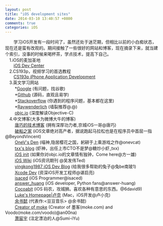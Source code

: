 ```yaml
---
layout: post
title: "iOS development sites"
date: 2014-03-10 13:40:57 +0800
comments: true
categories: iOS
---  
```


&emsp;&emsp;学习iOS开发有一段时间了，虽然还处于迷茫期，但相比以前的小白痴状态，现在还是蛮有改观的。期间接触了一些很好的网站和博客，现在摘录下来，就当建个索引，没事的时候来喝杯茶，学点技术，提高下自己。  
&emsp;1.iOS的麦加圣地  
&emsp;&emsp;[iOS Dev Center](https://developer.apple.com/devcenter/ios/index.action)  
&emsp;2.CS193p，视频学习的首选教程  
&emsp;&emsp;[CS193p iPhone Application Development](http://www.stanford.edu/class/cs193p/cgi-bin/drupal/)  
&emsp;3.英文学习网站  
&emsp;&emsp; *[Google](http://www.google.com) (有问题，找谷歌)  
&emsp;&emsp; *[Github](https://github.com)  (源码，直观且易学)  
&emsp;&emsp; *[Stackoverflow](http://stackoverflow.com) (你遇到的程序问题，基本都在这里)       
&emsp;&emsp; *[Raywenderlich](http://www.raywenderlich.com) (墙裂推荐@.@)  
&emsp;&emsp;  [objc.io](http://www.objc.io) (深度解读Objective-C)    
&emsp;4.中文博客(大多为微博大牛的博客)  
&emsp;&emsp; [唐巧的技术博客](http://blog.devtang.com) (拥有深厚功力者,京城iOS一哥@唐巧)  
&emsp;&emsp; [破船之家](http://beyondvincent.com) (iOS文章绝对高产者，据说跑起马拉松也是在程序员中首屈一指@BeyondVincent)  
&emsp;&emsp; [OneV's Den](http://onevcat.com) (喵神,隐居樱花之国，躬耕于上乘游戏之作@onevcat)  
&emsp;&emsp; [txx's blog](http://blog.t-xx.me) (虾神，出任上市CTO不是梦@糖炒小虾_txx)  
&emsp;&emsp; [iOS init](http://iosinit.com) (如果你对objc.io的文章情有独钟，Come here@方一雄)  
&emsp;&emsp; [iOS Wiki](http://www.ios-wiki.com) (iOS资讯期刊 @吴发伟Ted)  
&emsp;&emsp; [yingkong1987 iOS Dev Blog](http://yingkong1987.github.io) (给我很多帮助的兔子@兔be南玻1)  
&emsp;&emsp; [Xcode Dev](http://blog.xcodev.com) (资深iOS开发工程师@谌启亮)   
&emsp;&emsp; [isaced](http://www.isaced.com) (iOS Programmer@isaced)   
&emsp;&emsp; [answer_huang](http://answerhuang.duapp.com) (iOS developer, Python fans@answer-huang)   
&emsp;&emsp; [Cocoabit](http://blog.cocoabit.com) (iOS 码农，攻城狮。喜欢各种有意思的东西。@6david9)   
&emsp;&emsp; [Luke's Homepage|卢克](http://geeklu.com) (Mac，iOS开发@卢小克)  
&emsp;&emsp; [余书懿](http://blog.csdn.net/ysy441088327) (代表作:<豆豆音乐> @余书懿)  
&emsp;&emsp; [Creator of moke](http://wangling.me) (Creator of 墨客(moke.com) and Voodo(moke.com/voodo)@an00na)  
&emsp;&emsp; [萧宸宇](http://iiiyu.com) (注定漂泊的人@Sumi-iYu)  



